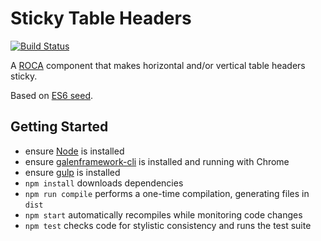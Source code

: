 Sticky Table Headers
====================

[![Build Status](https://travis-ci.org/roca-components/sticky-table-headers.svg?branch=master)](https://travis-ci.org/roca-components/sticky-table-headers)

A [ROCA](http://roca-style.org) component that makes horizontal and/or vertical
table headers sticky.

Based on [ES6 seed](https://github.com/FND/es6-seed).


Getting Started
---------------

* ensure [Node](http://nodejs.org) is installed
* ensure [galenframework-cli](https://www.npmjs.com/package/galenframework-cli)
  is installed and running with Chrome
* ensure [gulp](http://gulpjs.com) is installed
* `npm install` downloads dependencies
* `npm run compile` performs a one-time compilation, generating files in `dist`
* `npm start` automatically recompiles while monitoring code changes
* `npm test` checks code for stylistic consistency and runs the test suite
